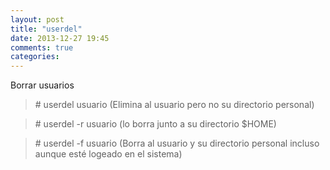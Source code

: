 ```yaml
---
layout: post
title: "userdel"
date: 2013-12-27 19:45
comments: true
categories: 
---
```

Borrar usuarios 

>\# userdel usuario (Elimina al usuario pero no su directorio personal)

>\# userdel -r usuario (lo borra junto a su directorio $HOME)

>\# userdel -f usuario (Borra al usuario y su directorio personal incluso aunque esté logeado en el sistema)

